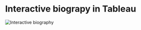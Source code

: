 # Interactive biograpy in Tableau

![Interactive biography](https://user-images.githubusercontent.com/61621779/195630983-c00aaf7e-974d-4b2e-a8bb-205521939bf3.png)


